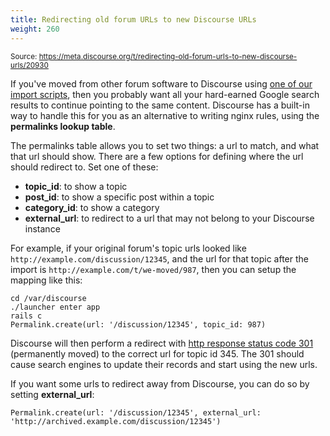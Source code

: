 ```yaml
---
title: Redirecting old forum URLs to new Discourse URLs
weight: 260
---
```


<small class="doc-source">Source: https://meta.discourse.org/t/redirecting-old-forum-urls-to-new-discourse-urls/20930</small>

If you've moved from other forum software to Discourse using [one of our import scripts](https://github.com/discourse/discourse/tree/master/script/import_scripts), then you probably want all your hard-earned Google search results to continue pointing to the same content. Discourse has a built-in way to handle this for you as an alternative to writing nginx rules, using the **permalinks lookup table**.

The permalinks table allows you to set two things: a url to match, and what that url should show. There are a few options for defining where the url should redirect to. Set one of these:

* **topic_id**: to show a topic
* **post_id**: to show a specific post within a topic
* **category_id**: to show a category
* **external_url**: to redirect to a url that may not belong to your Discourse instance

For example, if your original forum's topic urls looked like `http://example.com/discussion/12345`, and the url for that topic after the import is `http://example.com/t/we-moved/987`, then you can setup the mapping like this:

```
cd /var/discourse
./launcher enter app
rails c
Permalink.create(url: '/discussion/12345', topic_id: 987)
```

Discourse will then perform a redirect with [http response status code 301](http://en.wikipedia.org/wiki/HTTP_301) (permanently moved) to the correct url for topic id 345. The 301 should cause search engines to update their records and start using the new urls.

If you want some urls to redirect away from Discourse, you can do so by setting **external_url**:

```
Permalink.create(url: '/discussion/12345', external_url: 'http://archived.example.com/discussion/12345')
```
